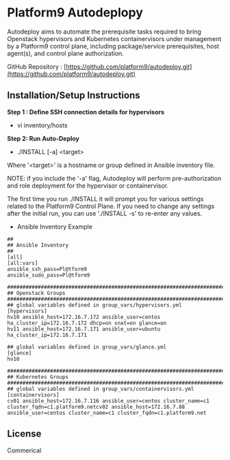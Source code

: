 # Platform9 Autodeplopy
Autodeploy aims to automate the prerequisite tasks required to bring Openstack hypervisors and Kubernetes containervisors under management by a Platform9 control plane, including package/service prerequisites, host agent(s), and control plane authorization.

GitHub Repository : [https://github.com/platform9/autodeploy.git](https://github.com/platform9/autodeploy.git)

## Installation/Setup Instructions

**Step 1 : Define SSH connection details for hypervisors**
* vi inventory/hosts

**Step 2: Run Auto-Deploy**
* ./INSTALL [-a] \<target\>

Where '\<target\>' is a hostname or group defined in Ansible inventory file.

NOTE: if you include the '-a' flag, Autodeploy will perform pre-authorization and role deployment for the hypervisor or containervisor.

The first time you run ./INSTALL it will prompt you for various settings related to the Platform9 Control Plane.  If you need to change any settings after the initial run, you can use './INSTALL -s' to re-enter any values.

* Ansible Inventory Example
```
##
## Ansible Inventory
##
[all]
[all:vars]
ansible_ssh_pass=Pl@tform9
ansible_sudo_pass=Pl@tform9

################################################################################################
## Openstack Groups
################################################################################################
## global variables defined in group_vars/hypervisors.yml
[hypervisors]
hv10 ansible_host=172.16.7.172 ansible_user=centos ha_cluster_ip=172.16.7.172 dhcp=on snat=on glance=on
hv11 ansible_host=172.16.7.171 ansible_user=ubuntu ha_cluster_ip=172.16.7.171

## global variables defined in group_vars/glance.yml
[glance]
hv10

################################################################################################
## Kubernetes Groups
################################################################################################
## global variables defined in group_vars/containervisors.yml
[containervisors]
cv01 ansible_host=172.16.7.116 ansible_user=centos cluster_name=c1 cluster_fqdn=c1.platform9.netcv02 ansible_host=172.16.7.88 ansible_user=centos cluster_name=c1 cluster_fqdn=c1.platform9.net
```

## License

Commerical
